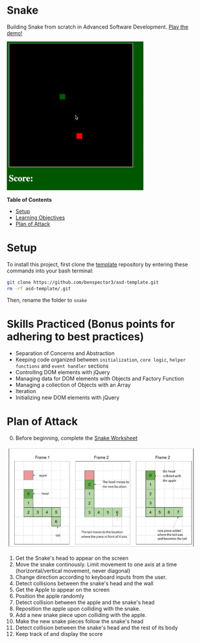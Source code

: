 # Snake
Building Snake from scratch in Advanced Software Development.  <a href="https://benspector3.github.io/projects/snake/index.html" target="_blank"> Play the demo! </a>

<img height=400 src="img/snake.gif">

**Table of Contents**
- [Setup](#setup)
- [Learning Objectives](#learning-objectives)
- [Plan of Attack](#plan-of-attack)

# Setup

To install this project, first clone the [template](https://github.com/benspector3/asd-template/) repository by entering these commands into your bash terminal:

```bash
git clone https://github.com/benspector3/asd-template.git
rm -rf asd-template/.git
```

Then, rename the folder to `snake`

# Skills Practiced (Bonus points for adhering to best practices)
- Separation of Concerns and Abstraction
- Keeping code organized between `initialization`, `core logic`, `helper functions` and `event handler` sections
- Controlling DOM elements with jQuery
- Managing data for DOM elements with Objects and Factory Function
- Managing a collection of Objects with an Array
- Iteration
- Initializing new DOM elements with jQuery

# Plan of Attack
0. Before beginning, complete the <a href="https://drive.google.com/open?id=1h9DBLktvwVCODaAn4vg5FKnbkbyYjLIMik5IMYMbhY0" target="_blank"> Snake Worksheet </a>

<img src="img/snake-frame-visualization.jpg">

1. Get the Snake's head to appear on the screen
2. Move the snake continously. Limit movement to one axis at a time (horizontal/vertical movement, never diagonal)
3. Change direction according to keyboard inputs from the user.
4. Detect collisions between the snake's head and the wall
5. Get the Apple to appear on the screen
6. Position the apple randomly
7. Detect collision between the apple and the snake's head
8. Reposition the apple upon colliding with the snake.
9. Add a new snake piece upon colliding with the apple.
10. Make the new snake pieces follow the snake's head
11. Detect collision between the snake's head and the rest of its body
12. Keep track of and display the score


